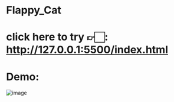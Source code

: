 # Flappy_Cat
# click here to try 👉🏻: http://127.0.0.1:5500/index.html
# Demo:
![image](https://github.com/sew-gem/Flappy_Cat/assets/114503178/621a1b98-564f-4cef-9de5-889e0b0be80b)
